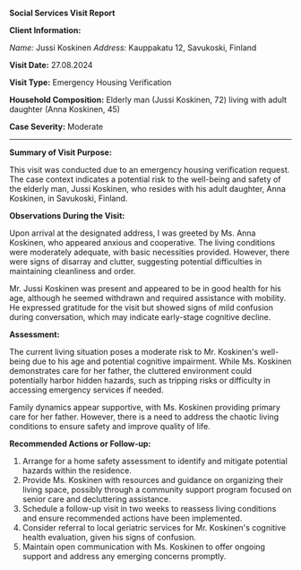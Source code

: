 **Social Services Visit Report**

**Client Information:**

*Name:* Jussi Koskinen
*Address:* Kauppakatu 12, Savukoski, Finland

**Visit Date:** 27.08.2024

**Visit Type:** Emergency Housing Verification

**Household Composition:** Elderly man (Jussi Koskinen, 72) living with adult daughter (Anna Koskinen, 45)

**Case Severity:** Moderate

---

**Summary of Visit Purpose:**

This visit was conducted due to an emergency housing verification request. The case context indicates a potential risk to the well-being and safety of the elderly man, Jussi Koskinen, who resides with his adult daughter, Anna Koskinen, in Savukoski, Finland.

**Observations During the Visit:**

Upon arrival at the designated address, I was greeted by Ms. Anna Koskinen, who appeared anxious and cooperative. The living conditions were moderately adequate, with basic necessities provided. However, there were signs of disarray and clutter, suggesting potential difficulties in maintaining cleanliness and order.

Mr. Jussi Koskinen was present and appeared to be in good health for his age, although he seemed withdrawn and required assistance with mobility. He expressed gratitude for the visit but showed signs of mild confusion during conversation, which may indicate early-stage cognitive decline.

**Assessment:**

The current living situation poses a moderate risk to Mr. Koskinen's well-being due to his age and potential cognitive impairment. While Ms. Koskinen demonstrates care for her father, the cluttered environment could potentially harbor hidden hazards, such as tripping risks or difficulty in accessing emergency services if needed.

Family dynamics appear supportive, with Ms. Koskinen providing primary care for her father. However, there is a need to address the chaotic living conditions to ensure safety and improve quality of life.

**Recommended Actions or Follow-up:**

1. Arrange for a home safety assessment to identify and mitigate potential hazards within the residence.
2. Provide Ms. Koskinen with resources and guidance on organizing their living space, possibly through a community support program focused on senior care and decluttering assistance.
3. Schedule a follow-up visit in two weeks to reassess living conditions and ensure recommended actions have been implemented.
4. Consider referral to local geriatric services for Mr. Koskinen's cognitive health evaluation, given his signs of confusion.
5. Maintain open communication with Ms. Koskinen to offer ongoing support and address any emerging concerns promptly.